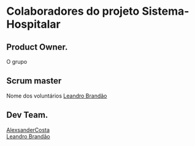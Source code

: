 # Colaboradores do projeto Sistema-Hospitalar
## Product Owner.
O grupo

## Scrum master
Nome dos voluntários
[Leandro Brandão](https://github.com/LeandroMeuGitHub)<br>
## Dev Team.
[AlexsanderCosta](https://github.com/SrSmile)<br>
[Leandro Brandão](https://github.com/LeandroMeuGitHub)<br>
